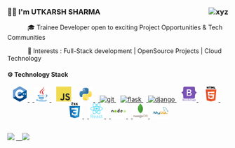 <h3 <a align="left">👋🏻 I'm  UTKARSH SHARMA </a><img align=right src="https://komarev.com/ghpvc/?username=xyz&label=Profile%20views&color=0e75b6&style=flat" alt="xyz" /><br></h3>
<p align="left">&emsp; &emsp;&emsp;🎓 Trainee Developer open to exciting Project Opportunities & Tech Communities  </p>
<p align="left">&emsp; &emsp;&emsp;🧐 Interests : Full-Stack development | OpenSource Projects | Cloud Technology   </p>

<h4 align="left">⚙ Technology Stack </h4>
<p align="center"> <a href="https://www.w3schools.com/cpp/" target="_blank"> <img src="https://raw.githubusercontent.com/devicons/devicon/master/icons/cplusplus/cplusplus-original.svg" alt="cplusplus" width="35" height="35"/> </a>&ensp;<a href="https://www.w3schools.com/java/" target="_blank"> <img src="https://raw.githubusercontent.com/devicons/devicon/master/icons/java/java-original.svg" alt="cplusplus" width="35" height="35"/> </a>&ensp; <a href="https://developer.mozilla.org/en-US/docs/Web/JavaScript" target="_blank"> <img src="https://raw.githubusercontent.com/devicons/devicon/master/icons/javascript/javascript-original.svg" alt="javascript" width="35" height="35"/> </a> &ensp; <a href="https://www.python.org" target="_blank"> <img src="https://raw.githubusercontent.com/devicons/devicon/master/icons/python/python-original.svg" alt="python" width="35" height="35"/> </a>&ensp;<a href="https://git-scm.com/" target="_blank"> <img src="https://www.vectorlogo.zone/logos/git-scm/git-scm-icon.svg" alt="git" width="35" height="35"/> </a> &ensp; <a href="https://flask.palletsprojects.com/" target="_blank"> <img src="https://www.vectorlogo.zone/logos/pocoo_flask/pocoo_flask-icon.svg" alt="flask" width="35" height="35"/>  </a> &ensp;<a href="https://www.djangoproject.com/" target="_blank"> <img src="https://webme.ie/wp-content/uploads/2019/08/How-to-run-a-python-django-app-in-docker.png" alt="django" width="35" height="35"/> </a> &ensp; <a href="https://getbootstrap.com" target="_blank"> <img src="https://raw.githubusercontent.com/devicons/devicon/master/icons/bootstrap/bootstrap-plain-wordmark.svg" alt="bootstrap" width="35" height="35"/> </a>  &ensp;  <a href="https://www.w3.org/html/" target="_blank"> <img src="https://raw.githubusercontent.com/devicons/devicon/master/icons/html5/html5-original-wordmark.svg" alt="html5" width="35" height="35"/> </a> &ensp; <a href="https://www.w3schools.com/css/" target="_blank"> <img src="https://raw.githubusercontent.com/devicons/devicon/master/icons/css3/css3-original-wordmark.svg" alt="css3" width="35" height="35"/> </a> &ensp;<a href="https://reactjs.org/" target="_blank"> <img src="https://raw.githubusercontent.com/devicons/devicon/master/icons/react/react-original-wordmark.svg" alt="react" width="35" height="35"/> </a>&ensp;<a href="https://nodejs.org" target="_blank"> <img src="https://raw.githubusercontent.com/devicons/devicon/master/icons/nodejs/nodejs-original-wordmark.svg" alt="nodejs" width="35" height="35"/> </a> &ensp;<a href="https://www.mongodb.com/" target="_blank"> <img src="https://raw.githubusercontent.com/devicons/devicon/master/icons/mongodb/mongodb-original-wordmark.svg" alt="mongodb" width="35" height="35"/> </a>  &nbsp; <a href="https://www.mysql.com/" target="_blank"> <img src="https://raw.githubusercontent.com/devicons/devicon/master/icons/mysql/mysql-original-wordmark.svg" alt="mysql" width="35" height="35"/> </a></p><br>

<th><a target="_blank" rel="noopener noreferrer" href="https://camo.githubusercontent.com/39b371d199c0cdaf8b031684c69b1393e7ee9f9bcd4abf21c27390802e8c0767/68747470733a2f2f6769746875622d726561646d652d73747265616b2d73746174732e6865726f6b756170702e636f6d2f3f757365723d752d6330646526"><img src="https://camo.githubusercontent.com/39b371d199c0cdaf8b031684c69b1393e7ee9f9bcd4abf21c27390802e8c0767/68747470733a2f2f6769746875622d726561646d652d73747265616b2d73746174732e6865726f6b756170702e636f6d2f3f757365723d752d6330646526" data-canonical-src="https://github-readme-streak-stats.herokuapp.com/?user=u-c0de&amp;&amp;hide_border=false&amp;&amp;show_icons=true" style="max-width:100%;"></a></th>
<a target="_blank" rel="noopener noreferrer" href="https://camo.githubusercontent.com/b05763b1c45a4b8fc24b93868b2116f704bf7fb36a52a978af4f4b3ea9860241/68747470733a2f2f6769746875622d726561646d652d73746174732e76657263656c2e6170702f6170693f757365726e616d653d752d633064652673686f775f69636f6e733d74727565266c6f63616c653d656e" >&emsp;<img src="https://camo.githubusercontent.com/b05763b1c45a4b8fc24b93868b2116f704bf7fb36a52a978af4f4b3ea9860241/68747470733a2f2f6769746875622d726561646d652d73746174732e76657263656c2e6170702f6170693f757365726e616d653d752d633064652673686f775f69636f6e733d74727565266c6f63616c653d656e" data-canonical-src="https://github-readme-stats.vercel.app/api?username=u-c0de&amp;&amp;show_icons=true&amp;&amp;hide_border=false&amp;&amp;count_private=true&amp;include_all_commits=true" style="max-width:100%;"></a>


 <!--
</th>
</tr>
</thead>
</table>
https://raw.githubusercontent.com/devicons/devicon/master/icons/linkedin/linkedin-original.svg

<p align="left"> <a href="https://github.com/ryo-ma/github-profile-trophy"><img src="https://github-profile-trophy.vercel.app/?username=u-c0de" alt="u-c0de"/><img align="right" src="https://github-readme-stats.vercel.app/api/top-langs?username=u-c0de&show_icons=true&locale=en&layout=compact" alt="u-c0de"width="280" height="240" /></a> </p>
<footer>
<h3><p align="center"><a href="mailto: utkarshpluss@gmail.com" target="blank"><img align="center" src="https://camo.githubusercontent.com/10b043934d4987548b1aae88e74fc995b976a39c92e852392167e116b1bb2cef/68747470733a2f2f696d672e736869656c64732e696f2f62616467652f676d61696c2d2532334443343933432e7376673f267374796c653d666f722d7468652d6261646765266c6f676f3d676d61696c266c6f676f436f6c6f723d7768697465" alt="gmail" data-canonical-src="https://img.shields.io/badge/gmail-%23DC493C.svg?&amp;style=for-the-badge&amp;logo=gmail&amp;logoColor=white" style="max-width:100%;"></a> &nbsp;|&nbsp; <a href="https://linkedin.com/in/utkarsharma22" target="blank"><img align="center" src="https://camo.githubusercontent.com/5e3d78e5310a41c0667e07077cf93596229de398b154b83885dc068874ed5365/68747470733a2f2f696d672e736869656c64732e696f2f62616467652f6c696e6b6564696e2d2532333145373742352e7376673f267374796c653d666f722d7468652d6261646765266c6f676f3d6c696e6b6564696e266c6f676f436f6c6f723d7768697465" alt="Linkedin" data-canonical-src="https://img.shields.io/badge/linkedin-%231E77B5.svg?&amp;style=for-the-badge&amp;logo=linkedin&amp;logoColor=white" style="max-width:100%;"></a> &nbsp;|&nbsp; <a href="https://twitter.com/utkarsharma_" target="blank"><img align="center" src="https://camo.githubusercontent.com/e1c2fd3bcd4ed13889ed78d1e814261a7cfbc79ae826198b7813850b15a8d956/68747470733a2f2f696d672e736869656c64732e696f2f62616467652f747769747465722d2532333144413146322e7376673f267374796c653d666f722d7468652d6261646765266c6f676f3d74776974746572266c6f676f436f6c6f723d7768697465" data-canonical-src="https://img.shields.io/badge/twitter-%231DA1F2.svg?&amp;style=for-the-badge&amp;logo=twitter&amp;logoColor=white" style="max-width:100%;"></a></h3>
<p align="center"> <a align="center"><img src="https://github-readme-streak-stats.herokuapp.com/?user=u-c0de&" alt="u-c0de"width="420" height="350" />&ensp;<img src="https://github-readme-stats.vercel.app/api?username=u-c0de&show_icons=true&locale=en" alt="u-c0de"width="420" height="350" /></a></p>

  <p align="center"><b> ***** </p>
</footer>
<a href="https://linkedin.com/in/utkarsharma22" target="blank"><img align="right" src="https://camo.githubusercontent.com/5e3d78e5310a41c0667e07077cf93596229de398b154b83885dc068874ed5365/68747470733a2f2f696d672e736869656c64732e696f2f62616467652f6c696e6b6564696e2d2532333145373742352e7376673f267374796c653d666f722d7468652d6261646765266c6f676f3d6c696e6b6564696e266c6f676f436f6c6f723d7768697465" alt="Linkedin" data-canonical-src="https://img.shields.io/badge/linkedin-%231E77B5.svg?&amp;style=for-the-badge&amp;logo=linkedin&amp;logoColor=white" style="max-width:80%;"></a> &nbsp;&nbsp;<a href="mailto: utkarshpluss@gmail.com" target="blank"><img align="right" src="https://camo.githubusercontent.com/10b043934d4987548b1aae88e74fc995b976a39c92e852392167e116b1bb2cef/68747470733a2f2f696d672e736869656c64732e696f2f62616467652f676d61696c2d2532334443343933432e7376673f267374796c653d666f722d7468652d6261646765266c6f676f3d676d61696c266c6f676f436f6c6f723d7768697465" alt="gmail" data-canonical-src="https://img.shields.io/badge/gmail-%23DC493C.svg?&amp;style=for-the-badge&amp;logo=gmail&amp;logoColor=white" style="max-width:80%;"></a>
